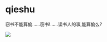 # qieshu
窃书不能算偷……窃书!……读书人的事,能算偷么?

![](http://n4-q.mafengwo.net/s5/M00/27/10/wKgB3FGUQWWAB71QAATbJOcOnzg01.jpeg?imageView2%2F2%2Fw%2F600%2Fh%2F600%2Fq%2F90)
